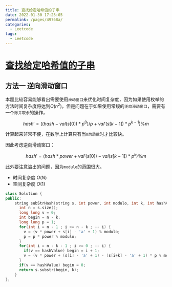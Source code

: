 ```yaml
---
title: 查找给定哈希值的子串
date: 2022-01-30 17:25:05
permalink: /pages/49768a/
categories:
  - Leetcode
tags:
  - Leetcode
---
```


# [查找给定哈希值的子串](https://leetcode-cn.com/problems/find-substring-with-given-hash-value/)

## 方法一 逆向滑动窗口

本题比较容易能够看出需要使用`滑动窗口`来优化时间复杂度，因为如果使用枚举的方法时间复杂度将达到$O(n^2)$，但是问题在于如果使用常规的`正向滑动窗口`，需要有一个`除并取余`的操作，

$$hash' = ((hash - val(s[0]) * p^0) / p + val'(s[k-1]) * p^{k-1}) \% m$$

计算起来非常不便，在数学上计算只有当`m为质数`时才比较快。

因此考虑逆向滑动窗口：

$$hash' = (hash*power + val'(s[0]) - val(s[k-1])*p^k)\% m$$

此外要注意溢出的问题，因为`modulo`的范围很大。

- 时间复杂度 $O(N)$
- 空间复杂度 $O(1)$

```cpp
class Solution {
public:
    string subStrHash(string s, int power, int modulo, int k, int hashValue) {
      int n = s.size();
      long long v = 0;
      int begin = n - k;
      long long p = 1;
      for(int i = n - 1 ; i >= n - k ; -- i) {
        v = (v * power + s[i] - 'a' + 1) % modulo;
        p = p * power % modulo;
      }
      for(int i = n - k - 1 ; i >= 0 ; -- i) {
        if(v == hashValue) begin = i + 1;
        v = (v * power + (s[i] - 'a' + 1) - (s[i+k] - 'a' + 1) * p % modulo + modulo) % modulo;
      }
      if(v == hashValue) begin = 0;
      return s.substr(begin, k);
    }
};
```



